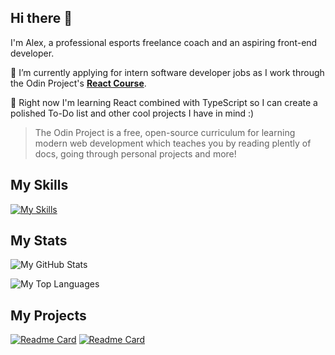 ## Hi there 👋

I'm Alex, a professional esports freelance coach and an aspiring front-end developer.

🔭 I’m currently applying for intern software developer jobs as I work through the Odin Project's [**React Course**](https://www.theodinproject.com/paths/full-stack-javascript/courses/javascript#react-js).

🌱 Right now I'm learning React combined with TypeScript so I can create a polished To-Do list and other cool projects I have in mind :)

> The Odin Project is a free, open-source curriculum for learning modern web development which teaches you by reading plently of docs, going through personal projects and more! 


## My Skills


[![My Skills](https://skillicons.dev/icons?i=react,ts,javascript,html,css,tailwind,vite,babel,git,vscode,idea&perline=12)](https://skillicons.dev)

## My Stats


![My GitHub Stats](https://github-readme-stats-sigma-five.vercel.app/api?username=Frenzy017&theme=vision-friendly-dark&show_icons=true)


![My Top Languages](https://github-readme-stats-sigma-five.vercel.app/api/top-langs/?username=Frenzy017&theme=vision-friendly-dark&layout=compact)

## My Projects

[![Readme Card](https://github-readme-stats-sigma-five.vercel.app/api/pin/?username=Frenzy017&theme=vision-friendly-dark&repo=admin-dashboard)](https://github.com/Frenzy017/task-manager)
[![Readme Card](https://github-readme-stats-sigma-five.vercel.app/api/pin/?username=Frenzy017&theme=vision-friendly-dark&repo=calculator)](https://github.com/Frenzy017/calculator)



<!--
**Frenzy017/Frenzy017** is a ✨ _special_ ✨ repository because its `README.md` (this file) appears on your GitHub profile.

Here are some ideas to get you started:

- 🔭 I’m currently working on ...
- 🌱 I’m currently learning ...
- 👯 I’m looking to collaborate on ...
- 🤔 I’m looking for help with ...
- 💬 Ask me about ...
- 📫 How to reach me: ...
- 😄 Pronouns: ...
- ⚡ Fun fact: ...
-->
